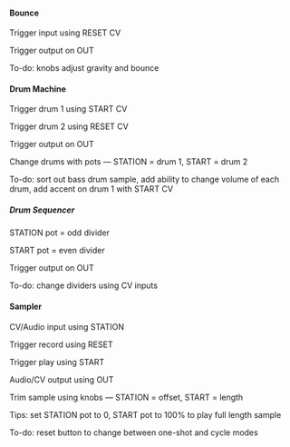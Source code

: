 #### Bounce
Trigger input using RESET CV

Trigger output on OUT

To-do: knobs adjust gravity and bounce



#### Drum Machine

Trigger drum 1 using START CV

Trigger drum 2 using RESET CV

Trigger output on OUT

Change drums with pots — STATION = drum 1, START = drum 2

To-do: sort out bass drum sample, add ability to change volume of each drum, add accent on drum 1 with START CV



##### Drum Sequencer

STATION pot = odd divider

START pot = even divider

Trigger output on OUT

To-do: change dividers using CV inputs



#### Sampler

CV/Audio input using STATION

Trigger record using RESET

Trigger play using START

Audio/CV output using OUT

Trim sample using knobs — STATION = offset, START = length

Tips: set STATION pot to 0, START pot to 100% to play full length sample

To-do: reset button to change between one-shot and cycle modes
